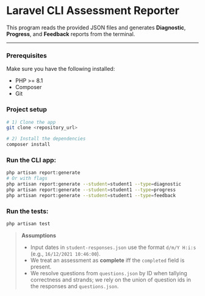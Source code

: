 # Laravel CLI Assessment Reporter

This program reads the provided JSON files and generates **Diagnostic**, **Progress**, and **Feedback** reports from the terminal.

---

### Prerequisites

Make sure you have the following installed:
- PHP >= 8.1
- Composer
- Git

### Project setup

```bash
# 1) Clone the app
git clone <repository_url>

# 2) Install the dependencies
composer install
```

### Run the CLI app:

```bash
php artisan report:generate
# Or with flags
php artisan report:generate --student=student1 --type=diagnostic
php artisan report:generate --student=student1 --type=progress
php artisan report:generate --student=student1 --type=feedback
```

### Run the tests:

```bash
php artisan test
```

> **Assumptions**
>
> * Input dates in `student-responses.json` use the format `d/m/Y H:i:s` (e.g., `16/12/2021 10:46:00`).
> * We treat an assessment as **complete** iff the `completed` field is present.
> * We resolve questions from `questions.json` by ID when tallying correctness and strands; we rely on the union of question ids in the responses and `questions.json`.
